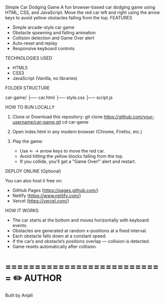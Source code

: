 
Simple Car Dodging Game
A fun browser-based car dodging game using HTML, CSS, and JavaScript. Move the red car left and right using the arrow keys to avoid yellow obstacles falling from the top.
FEATURES
- Simple arcade-style car game
- Obstacle spawning and falling animation
- Collision detection and Game Over alert
- Auto-reset and replay
- Responsive keyboard controls

TECHNOLOGIES USED

- HTML5
- CSS3
- JavaScript (Vanilla, no libraries)


FOLDER STRUCTURE

car-game/
├── car.html
├── style.css
├── script.js

HOW TO RUN LOCALLY


1. Clone or Download this repository:
   git clone https://github.com/your-username/car-game.git
   cd car-game

2. Open index.html in any modern browser (Chrome, Firefox, etc.)

3. Play the game:
   - Use ← → arrow keys to move the red car.
   - Avoid hitting the yellow blocks falling from the top.
   - If you collide, you'll get a "Game Over!" alert and restart.


DEPLOY ONLINE (Optional)

You can also host it free on:
- GitHub Pages (https://pages.github.com/)
- Netlify (https://www.netlify.com/)
- Vercel (https://vercel.com/)


HOW IT WORKS

- The car starts at the bottom and moves horizontally with keyboard events.
- Obstacles are generated at random x-positions at a fixed interval.
- Each obstacle falls down at a constant speed.
- If the car’s and obstacle’s positions overlap — collision is detected.
- Game resets automatically after collision.

===========================
✏️ AUTHOR
===========================
Built by Anjali 
